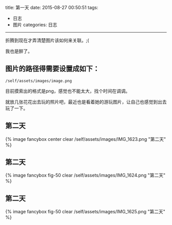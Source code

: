 title: 第一天
date: 2015-08-27 00:50:51
tags:
- 日志
- 图片
categories: 日志
---

折腾到现在才弄清楚图片该如何来关联。;(

我也是醉了。

## 图片的路径得需要设置成如下：

```{bash}
/self/assets/images/image.png
```

目前摸索出的格式是png，感觉也不能太大，找个时间在调调。

就放几张花花出去玩的照片吧，最近也是看着她的游玩图片，让自己也感觉到出去玩了一下。


## 第二天

{% image fancybox center clear /self/assets/images/IMG_1623.png  "第二天" %}

## 第二天

{% image fancybox fig-50 clear /self/assets/images/IMG_1624.png  "第二天" %}

## 第二天

{% image fancybox fig-50 clear /self/assets/images/IMG_1625.png  "第二天" %}
